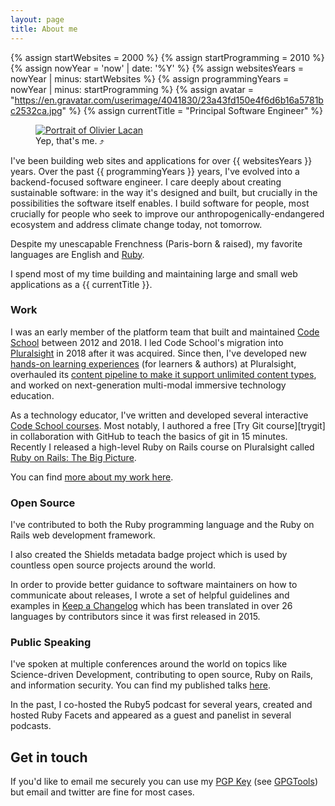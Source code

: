 ```yaml
---
layout: page
title: About me
---
```


{% assign startWebsites = 2000 %}
{% assign startProgramming = 2010 %}
{% assign nowYear = 'now' | date: '%Y' %}
{% assign websitesYears = nowYear | minus: startWebsites %}
{% assign programmingYears = nowYear | minus: startProgramming %}
{% assign avatar = "https://en.gravatar.com/userimage/4041830/23a43fd150e4f6d6b16a5781bc2532ca.jpg" %}
{% assign currentTitle = "Principal Software Engineer" %}

<figure id="mug">
  <a href="{{ avatar }}?size=1760" title="Download large version of this portrait photo">
    <img src ="{{ avatar }}?size=300" alt="Portrait of Olivier Lacan"/>
  </a>
  <figcaption>Yep, that's me. &#10548;</figcaption>
</figure>

I've been building web sites and applications for over {{ websitesYears }} years. 
Over the past {{ programmingYears }} years, I've evolved into a 
backend-focused software engineer. I care deeply about creating 
sustainable software: in the way it's designed and built, but crucially 
in the possibilities the software itself enables. I build software for 
people, most crucially for people who seek to improve our 
anthropogenically-endangered ecosystem and address climate change today, 
not tomorrow.  

Despite my unescapable
Frenchness (Paris-born & raised), my favorite languages are English and
[Ruby](https://try.ruby-lang.org).

I spend most of my time building and maintaining
large and small web applications as a {{ currentTitle }}.

### Work

I was an early member of the platform team that built and maintained 
[Code School][cs] between 2012 and 2018. I led Code School's migration into 
[Pluralsight][ps] in 2018 after it was acquired. Since then, I've developed 
new [hands-on learning experiences][pj] (for learners & authors) at 
Pluralsight, overhauled its [content pipeline to make it support 
unlimited content types][cl], and worked on next-generation multi-modal 
immersive technology education.

As a technology educator, I've written and developed several interactive 
[Code School courses][csc]. Most notably, I authored a free 
[Try Git course][trygit] in collaboration with GitHub to teach the basics 
of git in 15 minutes. Recently I released a high-level Ruby on Rails 
course on Pluralsight called [Ruby on Rails: The Big Picture][rorbp].

[cs]: /work/code-school/
[ps]: https://pluralsight.com
[pj]: /work/pluralsight/#projects
[csc]: /work/code-school/
[rorbp]: /work/ruby-on-rails-the-big-picture
[cl]: /work/pluralsight/#content-libraries

You can find [more about my work here](/work).

### Open Source

I've contributed to both the Ruby programming language and the Ruby 
on Rails web development framework.

I also created the Shields metadata badge project which is used by 
countless open source projects around the world.

In order to provide better guidance to software maintainers on how to 
communicate about releases, I wrote a set of helpful guidelines and 
examples in [Keep a Changelog][kac] which has been translated in over 
26 languages by contributors since it was first released in 2015. 

[kac]: https://keepachangelog.com/

### Public Speaking

I've spoken at multiple conferences around the world on topics like
Science-driven Development, contributing to open source, Ruby on Rails,
and information security. You can find my published talks [here](/talks).

In the past, I co-hosted the Ruby5 podcast for several years, created 
and hosted Ruby Facets and appeared as a guest and panelist in several 
podcasts.

## Get in touch

If you'd like to email me securely you can use my [PGP Key][pgp] (see
[GPGTools][gpg]) but email and twitter are fine for most cases.

[gpg]: /tools/security/gpgtools
[pgp]: http://hkps.pool.sks-keyservers.net/pks/lookup?search=hi%40olivierlacan.com&fingerprint=on&op=index
